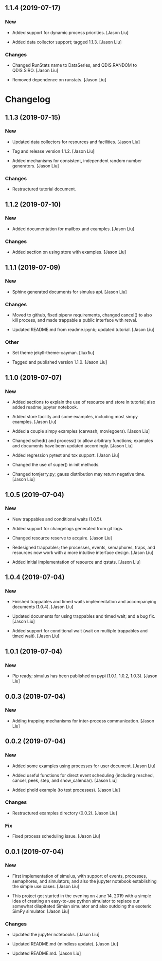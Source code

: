 ## 1.1.4 (2019-07-17)

### New

* Added support for dynamic process priorities. [Jason Liu]

* Added data collector support; tagged 1.1.3. [Jason Liu]

### Changes

* Changed RunStats name to DataSeries, and QDIS.RANDOM to QDIS.SIRO. [Jason Liu]

* Removed dependence on runstats. [Jason Liu]


# Changelog


## 1.1.3 (2019-07-15)

### New

* Updated data collectors for resources and facilities. [Jason Liu]

* Tag and release version 1.1.2. [Jason Liu]

* Added mechanisms for consistent, independent random number generators. [Jason Liu]

### Changes

* Restructured tutorial document.


## 1.1.2 (2019-07-10)

### New

* Added documentation for mailbox and examples. [Jason Liu]

### Changes

* Added section on using store with examples. [Jason Liu]


## 1.1.1 (2019-07-09)

### New

* Sphinx generated documents for simulus api. [Jason Liu]

### Changes

* Moved to github, fixed pipenv requirements, changed cancel() to also kill process, and made trappable a public interface with retval. 

* Updated README.md from readme.ipynb; updated tutorial. [Jason Liu]

### Other

* Set theme jekyll-theme-cayman. [liuxfiu]

* Tagged and published version 1.1.0. [Jason Liu]


## 1.1.0 (2019-07-07)

### New

* Added sections to explain the use of resource and store in tutorial; also added readme jupyter notebook.

* Added store facility and some examples, including most simpy examples. [Jason Liu]

* Added a couple simpy examples (carwash, moviegoers). [Jason Liu]

* Changed sched() and process() to allow arbitrary functions; examples and documents have been updated accordingly. [Jason Liu]

* Added regression pytest and tox support. [Jason Liu]

* Changed the use of super() in init methods. 

* Changed tomjerry.py; gauss distribution may return negative time. [Jason Liu]

## 1.0.5 (2019-07-04)

### New

* New trappables and conditional waits (1.0.5). 

* Added support for changelogs generated from git logs. 

* Changed resource reserve to acquire. [Jason Liu]

* Redesigned trappables; the processes, events, semaphores, traps, and resources now work with a more intuitive interface design. [Jason Liu]

* Added initial implementation of resource and qstats. [Jason Liu]


## 1.0.4 (2019-07-04)

### New

* Finished trappables and timed waits implementation and accompanying documents (1.0.4). [Jason Liu]

* Updated documents for using trappables and timed wait; and a bug fix. [Jason Liu]

* Added support for conditional wait (wait on multiple trappables and timed wait). [Jason Liu]


## 1.0.1 (2019-07-04)

### New

* Pip ready; simulus has been published on pypi (1.0.1, 1.0.2, 1.0.3). [Jason Liu]


## 0.0.3 (2019-07-04)

### New

* Adding trapping mechanisms for inter-process communication. [Jason Liu]


## 0.0.2 (2019-07-04)

### New

* Added some examples using processes for user document. [Jason Liu]

* Added useful functions for direct event scheduling (including resched, cancel, peek, step, and show_calendar). [Jason Liu]

* Added phold example (to test processes). [Jason Liu]

### Changes

* Restructured examples directory (0.0.2). [Jason Liu]

### Fix

* Fixed process scheduling issue. [Jason Liu]


## 0.0.1 (2019-07-04)

### New

* First implementation of simulus, with support of events, processes, semaphores, and simulators; and also the jupyter notebook establishing the simple use cases. [Jason Liu]

* This project got started in the evening on June 14, 2019 with a simple idea of creating an easy-to-use python simulator to replace our somewhat dilapitated Simian simulator and also outdoing the esoteric SimPy simulator. [Jason Liu]

### Changes

* Updated the jupyter notebooks. [Jason Liu]

* Updated README.md (mindless update). [Jason Liu]

* Updated README.md. [Jason Liu]


